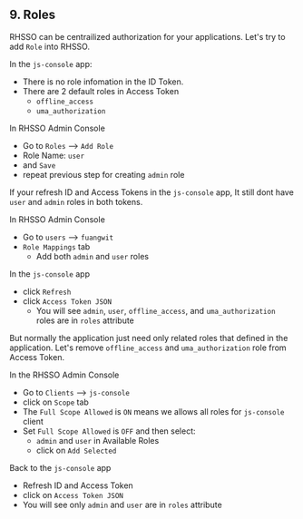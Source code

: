 ## 9. Roles
RHSSO can be centrailized authorization for your applications. Let's try to add `Role` into RHSSO.

In the `js-console` app: 
- There is no role infomation in the ID Token.
- There are 2 default roles in Access Token
  - `offline_access`
  - `uma_authorization`

In RHSSO Admin Console
- Go to `Roles` --> `Add Role`
- Role Name: `user` 
- and `Save`
- repeat previous step for creating `admin` role

If your refresh ID and Access Tokens in the `js-console` app, It still dont have `user` and `admin` roles in both tokens.

In RHSSO Admin Console
- Go to `users` --> `fuangwit`
- `Role Mappings` tab
  - Add both `admin` and `user` roles 
  
In the `js-console` app
- click `Refresh`
- click `Access Token JSON`
  - You will see `admin`, `user`, `offline_access`, and `uma_authorization` roles are in `roles` attribute

But normally the application just need only related roles that defined in the application. Let's remove `offline_access` and  `uma_authorization` role from Access Token.

In the RHSSO Admin Console
- Go to `Clients` --> `js-console`
- click on `Scope` tab
- The `Full Scope Allowed` is `ON` means we allows all roles for `js-console` client
- Set `Full Scope Allowed` is `OFF` and then select:
  - `admin` and `user` in Available Roles
  - click on `Add Selected`
  
Back to the `js-console` app
- Refresh ID and Access Token
- click on `Access Token JSON`
- You will see only `admin` and `user` are in `roles` attribute